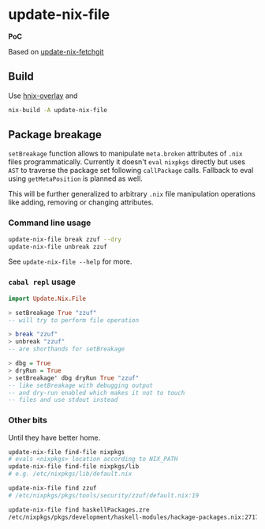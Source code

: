 # update-nix-file

**PoC**


Based on [update-nix-fetchgit](https://github.com/expipiplus1/update-nix-fetchgit)

## Build

Use [hnix-overlay](https://github.com/sorki/hnix-overlay) and

```bash
nix-build -A update-nix-file
```

## Package breakage

`setBreakage` function allows to manipulate `meta.broken`
attributes of `.nix` files programmatically. Currently it doesn't `eval`
`nixpkgs` directly but uses `AST` to traverse the package set following
`callPackage` calls. Fallback to eval using `getMetaPosition` is planned as well.

This will be further generalized to arbitrary `.nix` file
manipulation operations like adding, removing or changing attributes.

### Command line usage

```bash
update-nix-file break zzuf --dry
update-nix-file unbreak zzuf
```

See `update-nix-file --help` for more.

### `cabal repl` usage

```haskell
import Update.Nix.File

> setBreakage True "zzuf"
-- will try to perform file operation

> break "zzuf"
> unbreak "zzuf"
-- are shorthands for setBreakage

> dbg = True
> dryRun = True
> setBreakage' dbg dryRun True "zzuf"
-- like setBreakage with debugging output
-- and dry-run enabled which makes it not to touch
-- files and use stdout instead
```


### Other bits

Until they have better home.

```bash
update-nix-file find-file nixpkgs
# evals <nixpkgs> location according to NIX_PATH
update-nix-file find-file nixpkgs/lib
# e.g. /etc/nixpkgs/lib/default.nix

update-nix-file find zzuf
# /etc/nixpkgs/pkgs/tools/security/zzuf/default.nix:19

update-nix-file find haskellPackages.zre
/etc/nixpkgs/pkgs/development/haskell-modules/hackage-packages.nix:271703
```

